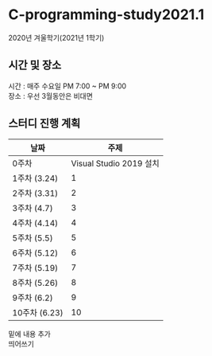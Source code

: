 # C-programming-study2021.1

2020년 겨울학기(2021년 1학기)
## 시간 및 장소
시간 : 매주 수요일 PM 7:00 ~ PM 9:00
<br>장소 : 우선 3월동안은 비대면
## 스터디 진행 계획
| 날짜 | 주제 |
|------|------|
| 0주차 | Visual Studio 2019 설치 |
| 1주차 (3.24) | 1 |
| 2주차 (3.31) | 2 |
| 3주차 (4.7) | 3 |
| 4주차 (4.14) | 4 |
| 5주차 (5.5) | 5 |
| 6주차 (5.12) | 6 |
| 7주차 (5.19) | 7 |
| 8주차 (5.26) | 8 |
| 9주차 (6.2) | 9 |
| 10주차 (6.23) | 10 |

밑에 내용 추가 <br> 띄어쓰기
